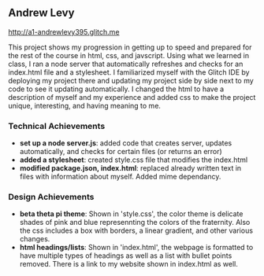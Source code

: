 ## Andrew Levy
http://a1-andrewlevy395.glitch.me

This project shows my progression in getting up to speed and prepared for the rest of the course in html, css, and javscript.
Using what we learned in class, I ran a node server that automatically refreshes and checks for an index.html file and a stylesheet.
I familiarized myself with the Glitch IDE by deploying my project there and updating my project side by side next to my code to
see it updating automatically. I changed the html to have a description of myself and my experience and added css to make the project
unique, interesting, and having meaning to me.

### Technical Achievements
- **set up a node server.js**: added code that creates server, updates automatically, and checks for certain files (or returns an error)
- **added a stylesheet**: created style.css file that modifies the index.html 
- **modified package.json, index.html**: replaced already written text in files with information about myself. Added mime dependancy.

### Design Achievements
- **beta theta pi theme**: Shown in 'style.css', the color theme is delicate shades of pink and blue represennting the colors of the fraternity. 
Also the css includes a box with borders, a linear gradient, and other various changes.
- **html headings/lists**: Shown in 'index.html', the webpage is formatted to have multiple types of headings as well as a list with bullet points removed.
There is a link to my website shown in index.html as well.

